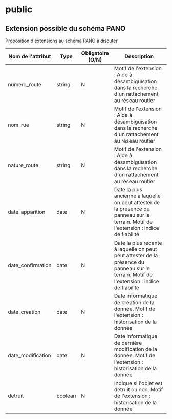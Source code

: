 # public

## Extension possible du schéma PANO

Proposition d'extensions au schéma PANO à discuter

| Nom de l'attribut | Type    | Obligatoire (O/N) | Description                                                                                                                                |
| ----------------- | ------- | ----------------- | ------------------------------------------------------------------------------------------------------------------------------------------ |
| numero_route      | string  | N                 | Motif de l'extension : Aide à désambiguïsation dans la recherche d'un rattachement au réseau routier                                       |
| nom_rue           | string  | N                 | Motif de l'extension : Aide à désambiguïsation dans la recherche d'un rattachement au réseau routier                                       |
| nature_route      | string  | N                 | Motif de l'extension : Aide à désambiguïsation dans la recherche d'un rattachement au réseau routier                                       |
| date_apparition   | date    | N                 | Date la plus ancienne à laquelle on peut attester de la présence du panneau sur le terrain. Motif de l'extension : indice de fiabilité     |
| date_confirmation | date    | N                 | Date la plus récente à laquelle on peut peut attester de la présence du panneau sur le terrain. Motif de l'extension : indice de fiabilité |
| date_creation     | date    | N                 | Date informatique de création de la donnée. Motif de l'extension : historisation de la donnée                                              |
| date_modification | date    | N                 | Date informatique de dernière modification de la donnée. Motif de l'extension : historisation de la donnée                                 |
| detruit           | boolean | N                 | Indique si l'objet est détruit ou non. Motif de l'extension : historisation de la donnée                                                   |

